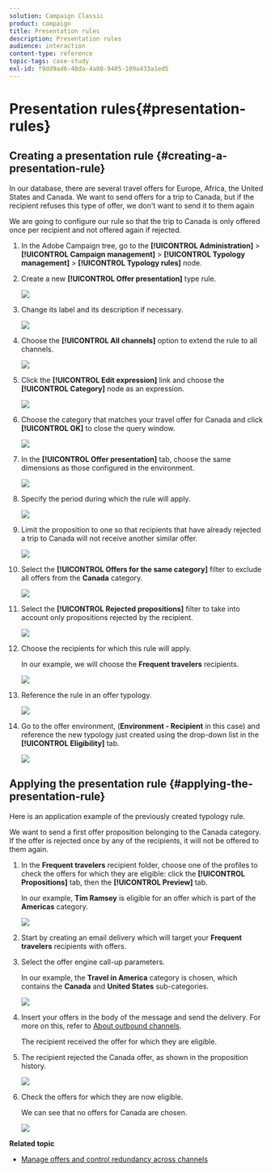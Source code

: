 ```yaml
---
solution: Campaign Classic
product: campaign
title: Presentation rules
description: Presentation rules
audience: interaction
content-type: reference
topic-tags: case-study
exl-id: f9dd9ad6-48da-4a80-9405-109a433a1ed5
---
```

# Presentation rules{#presentation-rules}

## Creating a presentation rule {#creating-a-presentation-rule}

In our database, there are several travel offers for Europe, Africa, the United States and Canada. We want to send offers for a trip to Canada, but if the recipient refuses this type of offer, we don't want to send it to them again

We are going to configure our rule so that the trip to Canada is only offered once per recipient and not offered again if rejected.

1. In the Adobe Campaign tree, go to the **[!UICONTROL Administration]** > **[!UICONTROL Campaign management]** > **[!UICONTROL Typology management]** > **[!UICONTROL Typology rules]** node.
1. Create a new **[!UICONTROL Offer presentation]** type rule.

   ![](assets/offer_typology_example_001.png)

1. Change its label and its description if necessary.

   ![](assets/offer_typology_example_002.png)

1. Choose the **[!UICONTROL All channels]** option to extend the rule to all channels. 

   ![](assets/offer_typology_example_003.png)

1. Click the **[!UICONTROL Edit expression]** link and choose the **[!UICONTROL Category]** node as an expression.

   ![](assets/offer_typology_example_004.png)

1. Choose the category that matches your travel offer for Canada and click **[!UICONTROL OK]** to close the query window.

   ![](assets/offer_typology_example_005.png)

1. In the **[!UICONTROL Offer presentation]** tab, choose the same dimensions as those configured in the environment. 

   ![](assets/offer_typology_example_006.png)

1. Specify the period during which the rule will apply.

   ![](assets/offer_typology_example_007.png)

1. Limit the proposition to one so that recipients that have already rejected a trip to Canada will not receive another similar offer. 

   ![](assets/offer_typology_example_008.png)

1. Select the **[!UICONTROL Offers for the same category]** filter to exclude all offers from the **Canada** category.

   ![](assets/offer_typology_example_020.png)

1. Select the **[!UICONTROL Rejected propositions]** filter to take into account only propositions rejected by the recipient. 

   ![](assets/offer_typology_example_021.png)

1. Choose the recipients for which this rule will apply.

   In our example, we will choose the **Frequent travelers** recipients.

   ![](assets/offer_typology_example_009.png)

1. Reference the rule in an offer typology.

   ![](assets/offer_typology_example_013.png)

1. Go to the offer environment, (**Environment - Recipient** in this case) and reference the new typology just created using the drop-down list in the **[!UICONTROL Eligibility]** tab.

   ![](assets/offer_typology_example_014.png)

## Applying the presentation rule {#applying-the-presentation-rule}

Here is an application example of the previously created typology rule.

We want to send a first offer proposition belonging to the Canada category. If the offer is rejected once by any of the recipients, it will not be offered to them again.

1. In the **Frequent travelers** recipient folder, choose one of the profiles to check the offers for which they are eligible: click the **[!UICONTROL Propositions]** tab, then the **[!UICONTROL Preview]** tab.

   In our example, **Tim Ramsey** is eligible for an offer which is part of the **Americas** category.

   ![](assets/offer_typology_example_015.png)

1. Start by creating an email delivery which will target your **Frequent travelers** recipients with offers.
1. Select the offer engine call-up parameters.

   In our example, the **Travel in America** category is chosen, which contains the **Canada** and **United States** sub-categories.

   ![](assets/offer_typology_example_016.png)

1. Insert your offers in the body of the message and send the delivery. For more on this, refer to [About outbound channels](../../interaction/using/about-outbound-channels.md).

   The recipient received the offer for which they are eligible.

1. The recipient rejected the Canada offer, as shown in the proposition history.

   ![](assets/offer_typology_example_018.png)

1. Check the offers for which they are now eligible.

   We can see that no offers for Canada are chosen.

   ![](assets/offer_typology_example_019.png)

**Related topic**

* [Manage offers and control redundancy across channels](https://helpx.adobe.com/campaign/kb/simplifying-campaign-management-acc.html#Manageoffersandcontrolredundancyacrosschannels)
